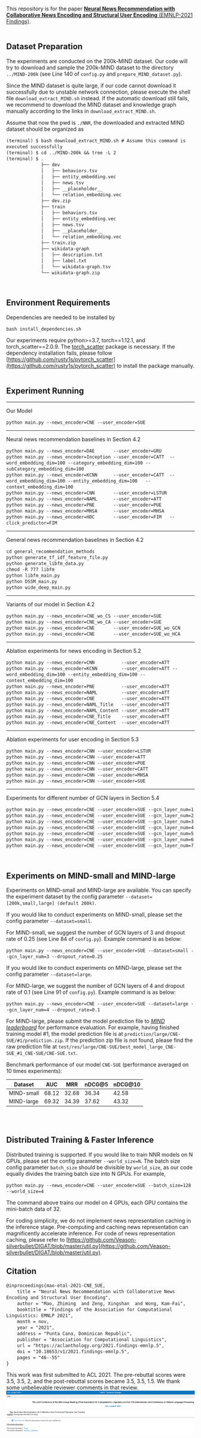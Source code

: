 This repository is for the paper [**Neural News Recommendation with Collaborative News Encoding and Structural User Encoding** (EMNLP-2021 Findings)](https://aclanthology.org/2021.findings-emnlp.5.pdf).
<br/><br/>

## Dataset Preparation
The experiments are conducted on the 200k-MIND dataset. Our code will try to download and sample the 200k-MIND dataset to the directory `../MIND-200k` (see Line 140 of `config.py` and `prepare_MIND_dataset.py`).

Since the MIND dataset is quite large, if our code cannot download it successfully due to unstable network connection, please execute the shell file `download_extract_MIND.sh` instead. If the automatic download still fails, we recommend to download the MIND dataset and knowledge graph manually according to the links in `download_extract_MIND.sh`.

Assume that now the pwd is `./NNR`, the downloaded and extracted MIND dataset should be organized as

    (terminal) $ bash download_extract_MIND.sh # Assume this command is executed successfully
    (terminal) $ cd ../MIND-200k && tree -L 2
    (terminal) $ .
                 ├── dev
                 │   ├── behaviors.tsv
                 │   ├── entity_embedding.vec
                 │   ├── news.tsv
                 │   ├── __placeholder__
                 │   └── relation_embedding.vec
                 ├── dev.zip
                 ├── train
                 │   ├── behaviors.tsv
                 │   ├── entity_embedding.vec
                 │   ├── news.tsv
                 │   ├── __placeholder__
                 │   └── relation_embedding.vec
                 ├── train.zip
                 ├── wikidata-graph
                 │   ├── description.txt
                 │   ├── label.txt
                 │   └── wikidata-graph.tsv
                 └── wikidata-graph.zip
<br/>

## Environment Requirements
Dependencies are needed to be installed by
<pre><code>bash install_dependencies.sh</code></pre>
Our experiments require python>=3.7, torch==1.12.1, and torch_scatter==2.0.9. The [torch_scatter](https://github.com/rusty1s/pytorch_scatter) package is necessary. If the dependency installation fails, please follow [https://github.com/rusty1s/pytorch_scatter](https://github.com/rusty1s/pytorch_scatter) to install the package manually.
<br/><br/>

## Experiment Running
<hr>Our Model
<pre><code>python main.py --news_encoder=CNE --user_encoder=SUE</code></pre>

<hr>Neural news recommendation baselines in Section 4.2
<pre><code>python main.py --news_encoder=DAE       --user_encoder=GRU
python main.py --news_encoder=Inception --user_encoder=CATT  --word_embedding_dim=100 --category_embedding_dim=100 --subCategory_embedding_dim=100
python main.py --news_encoder=KCNN      --user_encoder=CATT  --word_embedding_dim=100 --entity_embedding_dim=100   --context_embedding_dim=100
python main.py --news_encoder=CNN       --user_encoder=LSTUR
python main.py --news_encoder=NAML      --user_encoder=ATT
python main.py --news_encoder=PNE       --user_encoder=PUE
python main.py --news_encoder=MHSA      --user_encoder=MHSA
python main.py --news_encoder=HDC       --user_encoder=FIM   --click_predictor=FIM</code></pre>

<hr>General news recommendation baselines in Section 4.2
<pre><code>cd general_recommendation_methods
python generate_tf_idf_feature_file.py
python generate_libfm_data.py
chmod -R 777 libfm
python libfm_main.py
python DSSM_main.py 
python wide_deep_main.py</code></pre>

<hr>Variants of our model in Section 4.2
<pre><code>python main.py --news_encoder=CNE_wo_CS --user_encoder=SUE
python main.py --news_encoder=CNE_wo_CA --user_encoder=SUE
python main.py --news_encoder=CNE       --user_encoder=SUE_wo_GCN
python main.py --news_encoder=CNE       --user_encoder=SUE_wo_HCA</code></pre>

<hr>Ablation experiments for news encoding in Section 5.2
<pre><code>python main.py --news_encoder=CNN          --user_encoder=ATT
python main.py --news_encoder=KCNN         --user_encoder=ATT --word_embedding_dim=100 --entity_embedding_dim=100 --context_embedding_dim=100
python main.py --news_encoder=PNE          --user_encoder=ATT
python main.py --news_encoder=NAML         --user_encoder=ATT
python main.py --news_encoder=CNE          --user_encoder=ATT
python main.py --news_encoder=NAML_Title   --user_encoder=ATT
python main.py --news_encoder=NAML_Content --user_encoder=ATT
python main.py --news_encoder=CNE_Title    --user_encoder=ATT
python main.py --news_encoder=CNE_Content  --user_encoder=ATT</code></pre>

<hr>Ablation experiments for user encoding in Section 5.3
<pre><code>python main.py --news_encoder=CNN --user_encoder=LSTUR
python main.py --news_encoder=CNN --user_encoder=ATT
python main.py --news_encoder=CNN --user_encoder=PUE
python main.py --news_encoder=CNN --user_encoder=CATT
python main.py --news_encoder=CNN --user_encoder=MHSA
python main.py --news_encoder=CNN --user_encoder=SUE</code></pre>

<hr>Experiments for different number of GCN layers in Section 5.4
<pre><code>python main.py --news_encoder=CNE --user_encoder=SUE --gcn_layer_num=1
python main.py --news_encoder=CNE --user_encoder=SUE --gcn_layer_num=2
python main.py --news_encoder=CNE --user_encoder=SUE --gcn_layer_num=3
python main.py --news_encoder=CNE --user_encoder=SUE --gcn_layer_num=4
python main.py --news_encoder=CNE --user_encoder=SUE --gcn_layer_num=5
python main.py --news_encoder=CNE --user_encoder=SUE --gcn_layer_num=6
python main.py --news_encoder=CNE --user_encoder=SUE --gcn_layer_num=7</code></pre>
<br/>

## Experiments on MIND-small and MIND-large
Experiments on MIND-small and MIND-large are available. You can specify the experiment dataset by the config parameter `--dataset=[200k,small,large] (default 200k)`.

If you would like to conduct experiments on MIND-small, please set the config parameter `--dataset=small`.

For MIND-small, we suggest the number of GCN layers of 3 and dropout rate of 0.25 (see Line 84 of `config.py`). Example command is as below:
<pre><code>python main.py --news_encoder=CNE --user_encoder=SUE --dataset=small --gcn_layer_num=3 --dropout_rate=0.25</code></pre>

If you would like to conduct experiments on MIND-large, please set the config parameter `--dataset=large`.

For MIND-large, we suggest the number of GCN layers of 4 and dropout rate of 0.1 (see Line 91 of `config.py`). Example command is as below:
<pre><code>python main.py --news_encoder=CNE --user_encoder=SUE --dataset=large --gcn_layer_num=4 --dropout_rate=0.1</code></pre>
For MIND-large, please submit the model prediction file to [*MIND leaderboard*](https://msnews.github.io/index.html#leaderboard) for performance evaluation. For example, having finished training model #1, the model prediction file is at `prediction/large/CNE-SUE/#1/prediction.zip`. If the prediction zip file is not found, please find the raw prediction file at `test/res/large/CNE-SUE/best_model_large_CNE-SUE_#1_CNE-SUE/CNE-SUE.txt`.

Benchmark performance of our model `CNE-SUE` (performance averaged on 10 times experiments):

|Dataset|AUC|MRR|nDCG@5|nDCG@10|
|-------|---|---|------|-------|
|MIND-small|68.12|32.68|36.34|42.58|
|MIND-large|69.32|34.39|37.62|43.32|
<br/><br/>

## Distributed Training & Faster Inference
Distributed training is supported. If you would like to train NNR models on N GPUs, please set the config parameter `--world_size=N`. The batch size config parameter `batch_size` should be divisible by `world_size`, as our code equally divides the training batch size into N GPUs. For example,
<pre><code>python main.py --news_encoder=CNE --user_encoder=SUE --batch_size=128 --world_size=4</code></pre>
The command above trains our model on 4 GPUs, each GPU contains the mini-batch data of 32.

For coding simplicity, we do not implement news representation caching in the inference stage. Pre-computing and caching news representation can magnificently accelerate inference. For code of news representation caching, please refer to [https://github.com/Veason-silverbullet/DIGAT/blob/master/util.py](https://github.com/Veason-silverbullet/DIGAT/blob/master/util.py).

## Citation
```
@inproceedings{mao-etal-2021-CNE_SUE,
    title = "Neural News Recommendation with Collaborative News Encoding and Structural User Encoding",
    author = "Mao, Zhiming  and Zeng, Xingshan  and Wong, Kam-Fai",
    booktitle = "Findings of the Association for Computational Linguistics: EMNLP 2021",
    month = nov,
    year = "2021",
    address = "Punta Cana, Dominican Republic",
    publisher = "Association for Computational Linguistics",
    url = "https://aclanthology.org/2021.findings-emnlp.5",
    doi = "10.18653/v1/2021.findings-emnlp.5",
    pages = "46--55"
}
```

This work was first submitted to ACL 2021. The pre-rebuttal scores were 3.5, 3.5, 2, and the post-rebuttal scores became 3.5, 3.5, 1.5. We thank some unbelievable reviewer comments in that review.
![](general_recommendation_methods/disclaimer.png)
